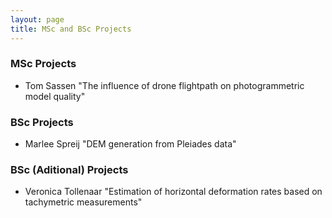 ```yaml
---
layout: page
title: MSc and BSc Projects
---
```


### MSc Projects
* Tom Sassen "The influence of drone flightpath on photogrammetric model quality"

### BSc Projects
* Marlee Spreij "DEM generation from Pleiades data"

### BSc (Aditional) Projects
* Veronica Tollenaar "Estimation of horizontal deformation rates based on tachymetric measurements"

